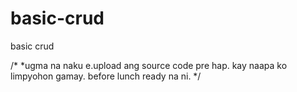# basic-crud
basic crud

/*
*ugma na naku e.upload ang source code pre hap. kay naapa ko limpyohon gamay. before lunch ready na ni.
*/
